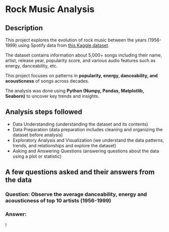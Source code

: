 # **Rock Music Analysis**

## **Description**

This project explores the evolution of rock music between the years (1956- 1999) using Spotify data from [this Kaggle dataset](https://www.kaggle.com/datasets/lukaszamora/history-of-rock-19502020).

The dataset contains information about 5,000+ songs including their name, artist, release year, popularity score, and various audio features such as energy, danceability, etc.

This project focuses on patterns in **popularity, energy, danceability, and acousticness** of songs across decades.

The analysis was done using **Python (Numpy, Pandas, Matplotlib, Seaborn)** to uncover key trends and insights.

## **Analysis steps followed**

- Data Understanding (understanding the dataset and its contents)
- Data Preparation (data preparation includes cleaning and organizing the dataset before analysis)
- Exploratory Analysis and Visualization (we understand the data patterns, trends, and relationships and explore the dataset)
- Asking and Answering Questions (answering questions about the data using a plot or statistic)

## **A few questions asked and their answers from the data**

### Question: Observe the average danceability, energy and acousticness of top 10 artists (1956-1999)
### Answer:
!
